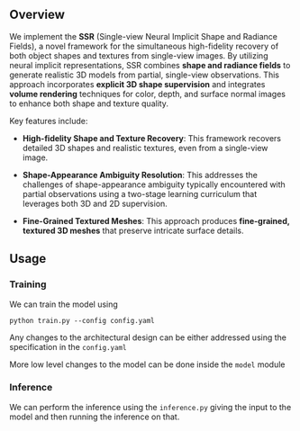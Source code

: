 ## Overview

We implement the  **SSR** (Single-view Neural Implicit Shape and Radiance Fields), a novel framework for the simultaneous high-fidelity recovery of both object shapes and textures from single-view images. By utilizing neural implicit representations, SSR combines **shape and radiance fields** to generate realistic 3D models from partial, single-view observations. This approach incorporates **explicit 3D shape supervision** and integrates **volume rendering** techniques for color, depth, and surface normal images to enhance both shape and texture quality.

Key features include:

- **High-fidelity Shape and Texture Recovery**: This framework recovers detailed 3D shapes and realistic textures, even from a single-view image.

- **Shape-Appearance Ambiguity Resolution**: This addresses the challenges of shape-appearance ambiguity typically encountered with partial observations using a two-stage learning curriculum that leverages both 3D and 2D supervision.

- **Fine-Grained Textured Meshes**: This approach produces **fine-grained, textured 3D meshes** that preserve intricate surface details.

## Usage
### Training

We can train the model using 
```
python train.py --config config.yaml
```

Any changes to the architectural design can be either addressed using the specification in the `config.yaml`

More low level changes to the model can be done inside the `model` module


### Inference
We can perform the inference using the `inference.py` giving the input to the model and then running the inference on that.
